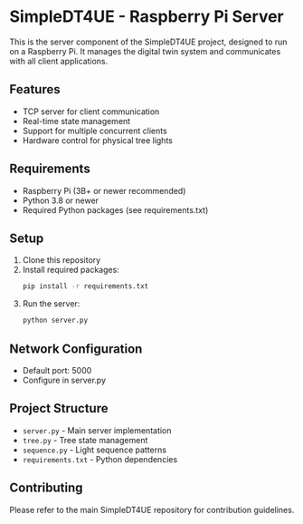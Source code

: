 # SimpleDT4UE - Raspberry Pi Server

This is the server component of the SimpleDT4UE project, designed to run on a Raspberry Pi. It manages the digital twin system and communicates with all client applications.

## Features
- TCP server for client communication
- Real-time state management
- Support for multiple concurrent clients
- Hardware control for physical tree lights

## Requirements
- Raspberry Pi (3B+ or newer recommended)
- Python 3.8 or newer
- Required Python packages (see requirements.txt)

## Setup
1. Clone this repository
2. Install required packages:
   ```bash
   pip install -r requirements.txt
   ```
3. Run the server:
   ```bash
   python server.py
   ```

## Network Configuration
- Default port: 5000
- Configure in server.py

## Project Structure
- `server.py` - Main server implementation
- `tree.py` - Tree state management
- `sequence.py` - Light sequence patterns
- `requirements.txt` - Python dependencies

## Contributing
Please refer to the main SimpleDT4UE repository for contribution guidelines. 
